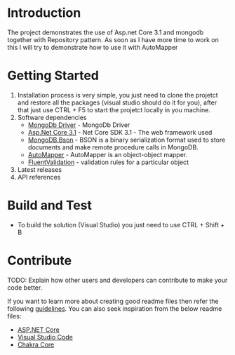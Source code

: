 # Introduction 
The project demonstrates the use of Asp.net Core 3.1 and mongodb together with Repository pattern. As soon as I have more time to work on this I will try to demonstrate how to use it with AutoMapper

# Getting Started

1.	Installation process is very simple, you just need to clone the projetct and restore all the packages (visual studio should do it for you), 
	after that just use CTRL + F5  to start the projetct locally in you machine.
2.	Software dependencies
	* [MongoDb Driver](https://docs.mongodb.com/drivers/csharp/) - MongoDb Driver
	* [Asp.Net Core 3.1](https://asp.net/) - Net Core SDK 3.1 - The web framework used
	* [MongoDB.Bson](https://docs.mongodb.com/manual/reference/bson-types/) - BSON is a binary serialization format used to store documents and make remote procedure calls in MongoDB.
	* [AutoMapper](https://docs.automapper.org/en/stable/Getting-started.html) - AutoMapper is an object-object mapper.
	* [FluentValidation](https://fluentvalidation.net/) - validation rules for a particular object
3.	Latest releases
4.	API references

# Build and Test
 * To build the solution (Visual Studio) you just need to use CTRL + Shift + B

# Contribute
TODO: Explain how other users and developers can contribute to make your code better. 

If you want to learn more about creating good readme files then refer the following [guidelines](https://docs.microsoft.com/en-us/azure/devops/repos/git/create-a-readme?view=azure-devops). You can also seek inspiration from the below readme files:
- [ASP.NET Core](https://github.com/aspnet/Home)
- [Visual Studio Code](https://github.com/Microsoft/vscode)
- [Chakra Core](https://github.com/Microsoft/ChakraCore)